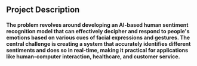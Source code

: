 ## Project Description
#### The problem revolves around developing an AI-based human sentiment recognition model that can effectively decipher and respond to people's emotions based on various cues of facial expressions and gestures. The central challenge is creating a system that accurately identifies different sentiments and does so in real-time, making it practical for applications like human-computer interaction, healthcare, and customer service.
